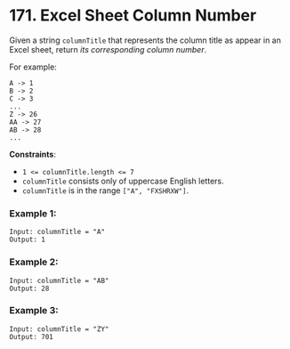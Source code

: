 # 171. Excel Sheet Column Number

Given a string `columnTitle` that represents the column title as appear in an Excel sheet, return *its corresponding column number*.

For example:
```
A -> 1
B -> 2
C -> 3
...
Z -> 26
AA -> 27
AB -> 28 
...
```

**Constraints**:
- `1 <= columnTitle.length <= 7`
- `columnTitle` consists only of uppercase English letters.
- `columnTitle` is in the range `["A", "FXSHRXW"]`.

### Example 1:
```
Input: columnTitle = "A"
Output: 1
```

### Example 2:
```
Input: columnTitle = "AB"
Output: 28
```

### Example 3:
```
Input: columnTitle = "ZY"
Output: 701
```
